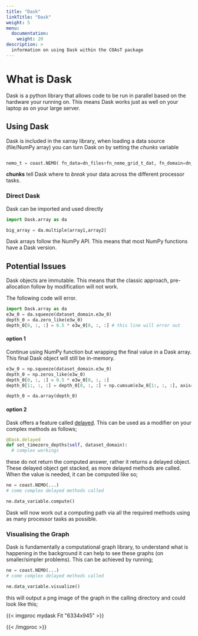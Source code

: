 ```yaml
---
title: "Dask"
linkTitle: "Dask"
weight: 5
menu:
  documentation:
    weight: 20
description: >
  information on using Dask within the COAsT package
---
```


# What is Dask
Dask is a python library that allows code to be run in parallel based on the hardware your running on. This means Dask works just as well on your laptop as on your large server.


## Using Dask
Dask is included in the xarray library, when loading a data source (file/NumPy array) you can turn Dask on by setting the _chunks_ variable

``` python

nemo_t = coast.NEMO( fn_data=dn_files+fn_nemo_grid_t_dat, fn_domain=dn_files+fn_nemo_dom, grid_ref='t-grid', chunks={"time_counter":3})

```

**chunks** tell Dask where to _break_ your data across the different processor tasks.

### Direct Dask

Dask can be imported and used directly

``` python
import Dask.array as da

big_array = da.multiple(array1,array2)

```
Dask arrays follow the NumPy API. This means that most NumPy functions have a Dask version.


## Potential Issues
Dask objects are immutable. This means that the classic approach, pre-allocation follow by modification will not work.

The following code will error.
``` python
import Dask.array as da
e3w_0 = da.squeeze(dataset_domain.e3w_0)
depth_0 = da.zero_like(e3w_0)
depth_0[0, :, :] = 0.5 * e3w_0[0, :, :] # this line will error out
```

#### option 1
Continue using NumPy function but wrapping the final value in a Dask array. This final Dask object will still be in-memory.

``` python
e3w_0 = np.squeeze(dataset_domain.e3w_0)
depth_0 = np.zeros_like(e3w_0)
depth_0[0, :, :] = 0.5 * e3w_0[0, :, :]
depth_0[1:, :, :] = depth_0[0, :, :] + np.cumsum(e3w_0[1:, :, :], axis=0)

depth_0 = da.array(depth_0)
```

#### option 2

Dask offers a feature called [delayed](https://docs.dask.org/en/latest/delayed.html). This can be used as a modifier on your
complex methods as follows;

``` python
@Dask.delayed
def set_timezero_depths(self, dataset_domain):
  # complex workings

```
these do not return the computed answer, rather it returns a delayed object. These delayed object get stacked, as more delayed methods are called. When the value is needed, it can be computed like so;

``` python
ne = coast.NEMO(...)
# come complex delayed methods called

ne.data_variable.compute()
```

Dask will now work out a computing path via all the required methods using as many processor tasks as possible.

### Visualising the Graph
Dask is fundamentally a computational graph library, to understand what is happening in the background it can help to see these graphs (on smaller/simpler problems). This can be achieved by running;

``` python
ne = coast.NEMO(...)
# come complex delayed methods called

ne.data_variable.visualize()
```
this will output a png image of the graph in the calling directory and could look like this;

{{< imgproc mydask Fit "6334x945" >}}

{{< /imgproc >}}
